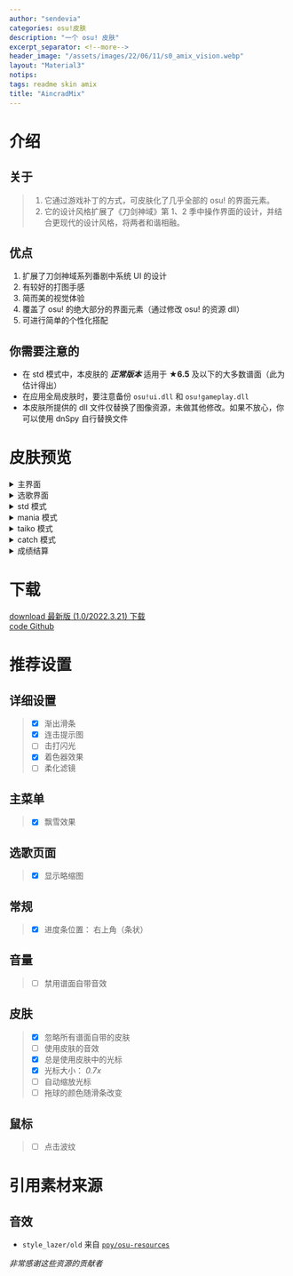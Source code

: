 ```yaml
---
author: "sendevia"
categories: osu!皮肤
description: "一个 osu! 皮肤"
excerpt_separator: <!--more-->
header_image: "/assets/images/22/06/11/s0_amix_vision.webp"
layout: "Material3"
notips:
tags: readme skin amix
title: "AincradMix"
---
```


# 介绍

## 关于

> 1. 它通过游戏补丁的方式，可皮肤化了几乎全部的 osu! 的界面元素。
> 2. 它的设计风格扩展了《刀剑神域》第 1、2 季中操作界面的设计，并结合更现代的设计风格，将两者和谐相融。

## 优点

1. 扩展了刀剑神域系列番剧中系统 UI 的设计
2. 有较好的打图手感
3. 简而美的视觉体验
4. 覆盖了 osu! 的绝大部分的界面元素（通过修改 osu! 的资源 dll）
5. 可进行简单的个性化搭配

## 你需要注意的

- 在 std 模式中，本皮肤的 _**正常版本**_ 适用于 **★6.5** 及以下的大多数谱面（此为估计得出）
- 在应用全局皮肤时，要注意备份 `osu!ui.dll` 和 `osu!gameplay.dll`
- 本皮肤所提供的 dll 文件仅替换了图像资源，未做其他修改。如果不放心，你可以使用 dnSpy 自行替换文件

# 皮肤预览

<details>
  <summary>主界面</summary>
    <div>
      <img src="/assets/images/22/06/11/screenshot01.webp" alt="主界面">
    </div>
</details>

<details>
  <summary>选歌界面</summary>
    <div>
      <img src="/assets/images/22/06/11/screenshot02.webp" alt="选歌界面1">
      <img src="/assets/images/22/06/11/screenshot06.webp" alt="选歌界面2">
      <img src="/assets/images/22/06/11/screenshot07.webp" alt="选歌界面3">
    </div>
</details>

<details>
  <summary>std 模式</summary>
    <div>
      <img src="/assets/images/22/06/11/screenshot03.webp" alt="std 模式1">
      <img src="/assets/images/22/06/11/screenshot04.webp" alt="std 模式2">
    </div>
</details>

<details>
  <summary>mania 模式</summary>
    <div>
      <img src="/assets/images/22/06/11/screenshot09.webp" alt="mania 模式1">
      <img src="/assets/images/22/06/11/screenshot08.webp" alt="mania 模式2">
    </div>
</details>

<details>
  <summary>taiko 模式</summary>
    <div>
      <img src="/assets/images/22/06/11/screenshot10.webp" alt="taiko 模式1">
      <img src="/assets/images/22/06/11/screenshot11.webp" alt="taiko 模式2">
    </div>
</details>

<details>
  <summary>catch 模式</summary>
    <div>
      <img src="/assets/images/22/06/11/screenshot12.webp" alt="catch 模式1">
      <img src="/assets/images/22/06/11/screenshot13.webp" alt="catch 模式2">
    </div>
</details>

<details>
  <summary>成绩结算</summary>
    <div>
      <img src="/assets/images/22/06/11/screenshot05.webp" alt="成绩结算">
    </div>
</details>

# 下载

<div>
  <a href="https://github.com/Sendevia/AincradMix/releases/download/release1.0/AincradMix_r1.0.osk" class="mbt" spec="tonal" icon>
    <span>download</span>
    最新版 (1.0/2022.3.21) 下载
  </a>
  <br />
  <a href="https://github.com/Sendevia/AincradMix" class="mbt" spec="tonal" icon>
    <span>code</span>
    Github
  </a>
</div>

# 推荐设置

## 详细设置

> - [x] 渐出滑条
> - [x] 连击提示图
> - [ ] 击打闪光
> - [x] 着色器效果
> - [ ] 柔化滤镜

## 主菜单

> - [x] 飘雪效果

## 选歌页面

> - [x] 显示略缩图

## 常规

> - [x] 进度条位置： 右上角（条状）

## 音量

> - [ ] 禁用谱面自带音效

## 皮肤

> - [x] 忽略所有谱面自带的皮肤
> - [ ] 使用皮肤的音效
> - [x] 总是使用皮肤中的光标
> - [x] 光标大小： _0.7x_
> - [ ] 自动缩放光标
> - [ ] 拖球的颜色随滑条改变

## 鼠标

> - [ ] 点击波纹

# 引用素材来源

## 音效

- `style_lazer/old` 来自 [`ppy/osu-resources`](https://github.com/ppy/osu-resources/)

_非常感谢这些资源的贡献者_
